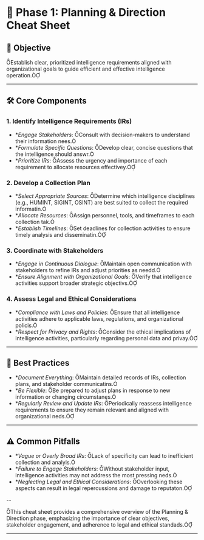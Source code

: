 # 🧩 Phase 1: Planning & Direction Cheat Sheet

## 🎯 Objective
Establish clear, prioritized intelligence requirements aligned with organizational goals to guide efficient and effective intelligence operation.

---

## 🛠️ Core Components

### 1. Identify Intelligence Requirements (IRs)

- **Engage Stakeholders*: Consult with decision-makers to understand their information nees.
- **Formulate Specific Questions*: Develop clear, concise questions that the intelligence should answr.
- **Prioritize IRs*: Assess the urgency and importance of each requirement to allocate resources effectivey.

### 2. Develop a Collection Plan

- **Select Appropriate Sources*: Determine which intelligence disciplines (e.g., HUMINT, SIGINT, OSINT) are best suited to collect the required informatin.
- **Allocate Resources*: Assign personnel, tools, and timeframes to each collection tak.
- **Establish Timelines*: Set deadlines for collection activities to ensure timely analysis and disseminatin.

### 3. Coordinate with Stakeholders

- **Engage in Continuous Dialogue*: Maintain open communication with stakeholders to refine IRs and adjust priorities as needd.
- **Ensure Alignment with Organizational Goals*: Verify that intelligence activities support broader strategic objectivs.

### 4. Assess Legal and Ethical Considerations

- **Compliance with Laws and Policies*: Ensure that all intelligence activities adhere to applicable laws, regulations, and organizational policis.
- **Respect for Privacy and Rights*: Consider the ethical implications of intelligence activities, particularly regarding personal data and privay.

---

## 📌 Best Practices

- **Document Everything*: Maintain detailed records of IRs, collection plans, and stakeholder communicatins.
- **Be Flexible*: Be prepared to adjust plans in response to new information or changing circumstanes.
- **Regularly Review and Update IRs*: Periodically reassess intelligence requirements to ensure they remain relevant and aligned with organizational neds.

---

## ⚠️ Common Pitfalls

- **Vague or Overly Broad IRs*: Lack of specificity can lead to inefficient collection and analyis.
- **Failure to Engage Stakeholders*: Without stakeholder input, intelligence activities may not address the most pressing neds.
- **Neglecting Legal and Ethical Considerations*: Overlooking these aspects can result in legal repercussions and damage to reputaton.

--

This cheat sheet provides a comprehensive overview of the Planning & Direction phase, emphasizing the importance of clear objectives, stakeholder engagement, and adherence to legal and ethical standads.

--- 

